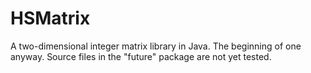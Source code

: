 # HSMatrix
A two-dimensional integer matrix library in Java. The beginning of one anyway. 
Source files in the "future" package are not yet tested. 
